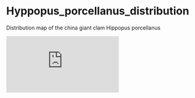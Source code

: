 # Hyppopus_porcellanus_distribution
Distribution map of the china giant clam Hippopus porcellanus

![alt tag](https://github.com/PLStenger/Hyppopus_porcellanus_distribution/blob/main/Rplot.pdf)

